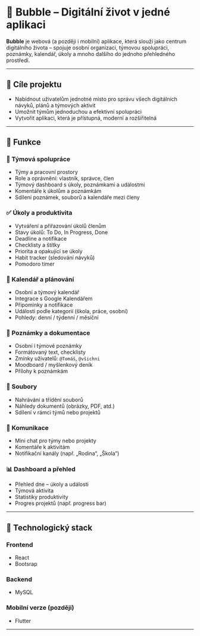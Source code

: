 # 🫧 Bubble – Digitální život v jedné aplikaci

**Bubble** je webová (a později i mobilní) aplikace, která slouží jako centrum digitálního života – spojuje osobní organizaci, týmovou spolupráci, poznámky, kalendář, úkoly a mnoho dalšího do jednoho přehledného prostředí.

---

## 🚀 Cíle projektu

- Nabídnout uživatelům jednotné místo pro správu všech digitálních návyků, plánů a týmových aktivit
- Umožnit týmům jednoduchou a efektivní spolupráci
- Vytvořit aplikaci, která je přístupná, moderní a rozšiřitelná

---

## 🧠 Funkce

### 👥 Týmová spolupráce
- Týmy a pracovní prostory
- Role a oprávnění: vlastník, správce, člen
- Týmový dashboard s úkoly, poznámkami a událostmi
- Komentáře k úkolům a poznámkám
- Sdílení poznámek, souborů a kalendáře mezi členy

### ✅ Úkoly a produktivita
- Vytváření a přiřazování úkolů členům
- Stavy úkolů: To Do, In Progress, Done
- Deadline a notifikace
- Checklisty a štítky
- Priorita a opakující se úkoly
- Habit tracker (sledování návyků)
- Pomodoro timer

### 📅 Kalendář a plánování
- Osobní a týmový kalendář
- Integrace s Google Kalendářem
- Připomínky a notifikace
- Události podle kategorií (škola, práce, osobní)
- Pohledy: denní / týdenní / měsíční

### 📝 Poznámky a dokumentace
- Osobní i týmové poznámky
- Formátovaný text, checklisty
- Zmínky uživatelů: `@Tomáš`, `@všichni`
- Moodboard / myšlenkový deník
- Přílohy k poznámkám

### 📂 Soubory
- Nahrávání a třídění souborů
- Náhledy dokumentů (obrázky, PDF, atd.)
- Sdílení v rámci týmů nebo projektů

### 💬 Komunikace
- Mini chat pro týmy nebo projekty
- Komentáře k aktivitám
- Notifikační kanály (např. „Rodina“, „Škola“)

### 📊 Dashboard a přehled
- Přehled dne – úkoly a události
- Týmová aktivita
- Statistiky produktivity
- Progres projektů (např. progress bar)

---

## 🧰 Technologický stack

### Frontend
- React
- Bootsrap

### Backend
- MySQL

### Mobilní verze (později)
- Flutter

---


